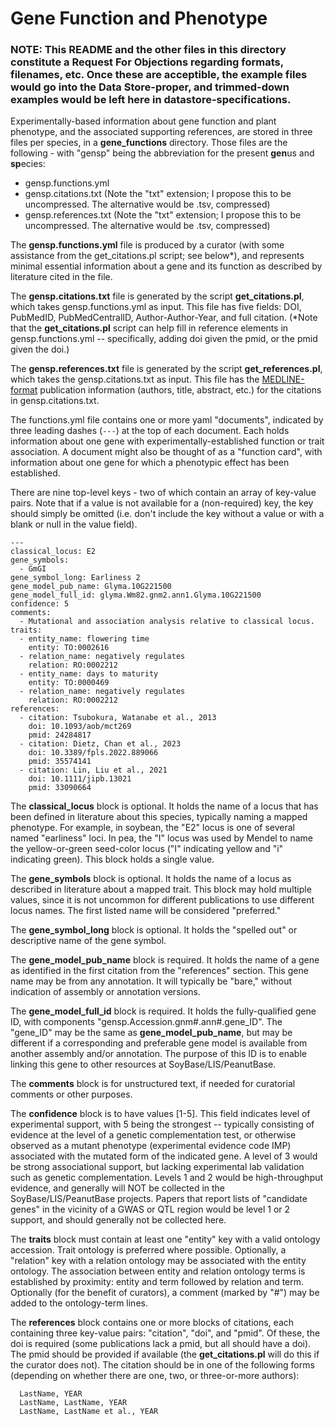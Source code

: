 # Gene Function and Phenotype

### NOTE: This README and the other files in this directory constitute a Request For Objections regarding formats, filenames, etc. Once these are acceptible, the example files would go into the Data Store-proper, and trimmed-down examples would be left here in datastore-specifications.

Experimentally-based information about gene function and plant phenotype, and the associated supporting references, are stored in three files per species, in a **gene_functions** directory.
Those files are the following - with "gensp" being the abbreviation for the present **gen**us and **sp**ecies:
- gensp.functions.yml
- gensp.citations.txt   (Note the "txt" extension; I propose this to be uncompressed. The alternative would be .tsv, compressed)
- gensp.references.txt  (Note the "txt" extension; I propose this to be uncompressed. The alternative would be .tsv, compressed)

The **gensp.functions.yml** file is produced by a curator (with some assistance from the get_citations.pl script; see below*), and represents minimal essential information about a gene and its function as described by literature cited in the file.

The **gensp.citations.txt** file is generated by the script **get_citations.pl**, which takes gensp.functions.yml as input. This file has five fields: DOI, PubMedID, PubMedCentralID, Author-Author-Year, and full citation. (\*Note that the **get_citations.pl** script can help fill in reference elements in gensp.functions.yml -- specifically, adding doi given the pmid, or the pmid given the doi.)

The **gensp.references.txt** file is generated by the script **get_references.pl**, which takes the gensp.citations.txt as input. This file has the [MEDLINE-format](https://www.nlm.nih.gov/bsd/mms/medlineelements.html) publication information (authors, title, abstract, etc.) for the citations in gensp.citations.txt.

The functions.yml file contains one or more yaml "documents", indicated by three leading dashes (`---`) at the top of each document. Each holds information about one gene with experimentally-established function or trait association. A document might also be thought of as a "function card", with information about one gene for which a phenotypic effect has been established. 

There are nine top-level keys - two of which contain an array of key-value pairs. Note that if a value is not available for a (non-required) key, the key should simply be omitted (i.e. don't include the key without a value or with a blank or null in the value field).

```
---
classical_locus: E2
gene_symbols:
  - GmGI
gene_symbol_long: Earliness 2
gene_model_pub_name: Glyma.10G221500
gene_model_full_id: glyma.Wm82.gnm2.ann1.Glyma.10G221500
confidence: 5
comments: 
  - Mutational and association analysis relative to classical locus.
traits:
  - entity_name: flowering time
    entity: TO:0002616
  - relation_name: negatively regulates
    relation: RO:0002212
  - entity_name: days to maturity
    entity: TO:0000469
  - relation_name: negatively regulates
    relation: RO:0002212
references:
  - citation: Tsubokura, Watanabe et al., 2013
    doi: 10.1093/aob/mct269
    pmid: 24284817
  - citation: Dietz, Chan et al., 2023
    doi: 10.3389/fpls.2022.889066
    pmid: 35574141
  - citation: Lin, Liu et al., 2021
    doi: 10.1111/jipb.13021
    pmid: 33090664
```

The **classical_locus** block is optional. It holds the name of a locus that has been defined in literature about this species, typically naming a mapped phenotype. For example, in soybean, the "E2" locus is one of several named "earliness" loci. In pea, the "I" locus was used by Mendel to name the yellow-or-green seed-color locus ("I" indicating  yellow and "i" indicating green). This block holds a single value.

The **gene_symbols** block is optional. It holds the name of a locus as described in literature about a mapped trait. This block may hold multiple values, since it is not uncommon for different publications to use different locus names. The first listed name will be considered "preferred."

The **gene_symbol_long** block is optional. It holds the "spelled out" or descriptive name of the gene symbol.

The **gene_model_pub_name** block is required. It holds the name of a gene as identified in the first citation from the "references" section. This gene name may be from any annotation. It will typically be "bare," without indication of assembly or annotation versions.

The **gene_model_full_id** block is required. It holds the fully-qualified gene ID, with components "gensp.Accession.gnm#.ann#.gene_ID". The "gene_ID" may be the same as **gene_model_pub_name**, but may be different if a corresponding and preferable gene model is available from another assembly and/or annotation. The purpose of this ID is to enable linking this gene to other resources at SoyBase/LIS/PeanutBase.

The **comments** block is for unstructured text, if needed for curatorial comments or other purposes.

The **confidence** block is to have values [1-5]. This field indicates level of experimental support, with 5 being the strongest -- typically consisting of evidence at the level of a genetic complementation test, or otherwise observed as a mutant phenotype (experimental evidence code IMP) associated with the mutated form of the indicated gene. A level of 3 would be strong associational support, but lacking experimental lab validation such as genetic complementation. Levels 1 and 2 would be high-throughput evidence, and generally will NOT be collected in the SoyBase/LIS/PeanutBase projects. Papers that report lists of "candidate genes" in the vicinity of a GWAS or QTL region would be level 1 or 2 support, and should generally not be collected here.

The **traits** block must contain at least one "entity" key with a valid ontology accession. Trait ontology is preferred where possible. Optionally, a "relation" key with a relation ontology may be associated with the entity ontology. The association between entity and relation ontology terms is established by proximity: entity and term followed by relation and term. Optionally (for the benefit of curators), a comment (marked by "#") may be added to the ontology-term lines.

The **references** block contains one or more blocks of citations, each containing three key-value pairs: "citation", "doi", and "pmid". Of these, the doi is required (some publications lack a pmid, but all should have a doi). The pmid should be provided if available (the **get_citations.pl** will do this if the curator does not). The citation should be in one of the following forms (depending on whether there are one, two, or three-or-more authors):  
```
  LastName, YEAR
  LastName, LastName, YEAR
  LastName, LastName et al., YEAR
```

